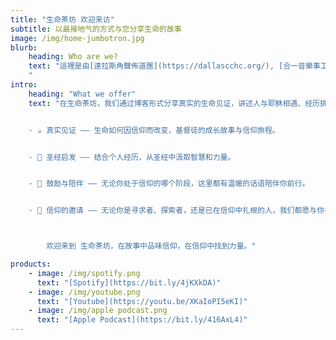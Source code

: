 ```yaml
---
title: "生命茶坊 欢迎来访"
subtitle: 以最接地气的方式与您分享生命的故事
image: /img/home-jumbotron.jpg
blurb:
    heading: Who are we?
    text: "這裡是由[達拉斯角聲佈道團](https://dallascchc.org/), [合一音樂事工](https://inonemusic.org/?fbclid=IwY2xjawIMNjBleHRuA2FlbQIxMAABHYYmnuFy9FT3pC4mH_3AW7encNfL3OFhg5DSwscDn-vnoBqvUDKUiBOEMQ_aem_YT6GT2V6BJhAAhC3KEmIwA)以及 [三一華人教會](https://www.31cc.org/)共同打造的輕鬆小站。我們邀請來自四面八方的朋友，分享他們真實的人生故事，有笑有淚也有亮光。陪你走過生命中的高山低谷。透過輕鬆的訪談，我們希望帶給你一份溫暖與力量。無論是老朋友還是新夥伴，生命茶坊都歡迎你走過,經過千萬不要錯過, 進來坐坐。
    "
intro:
    heading: "What we offer"
    text: "在生命茶坊，我们通过博客形式分享真实的生命见证，讲述人与耶稣相遇、经历挑战、领受恩典的故事，让信仰变得鲜活可感。在这里，你会找到：


    - ☕ 真实见证 —— 生命如何因信仰而改变，基督徒的成长故事与信仰旅程。


    - 📖 圣经启发 —— 结合个人经历，从圣经中汲取智慧和力量。


    - 💬 鼓励与陪伴 —— 无论你处于信仰的哪个阶段，这里都有温暖的话语陪伴你前行。


    - 🙏 信仰的邀请 —— 无论你是寻求者、探索者，还是已在信仰中扎根的人，我们都愿与你一同思考，发现信仰的美好。



        欢迎来到 生命茶坊，在故事中品味信仰，在信仰中找到力量。"

products:
    - image: /img/spotify.png
      text: "[Spotify](https://bit.ly/4jKXkDA)"
    - image: /img/youtube.png
      text: "[Youtube](https://youtu.be/XKaIoPI5eKI)"
    - image: /img/apple podcast.png
      text: "[Apple Podcast](https://bit.ly/416AxL4)"
---
```


